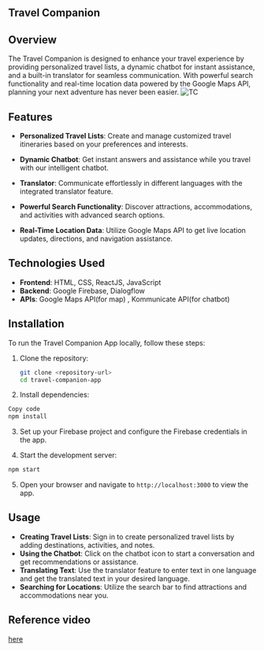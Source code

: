## Travel Companion 

## Overview
The Travel Companion is designed to enhance your travel experience by providing personalized travel lists, a dynamic chatbot for instant assistance, and a built-in translator for seamless communication. With powerful search functionality and real-time location data powered by the Google Maps API, planning your next adventure has never been easier.
![TC](https://i.ibb.co/LNX1Y9C/image.png)
## Features
- **Personalized Travel Lists**: Create and manage customized travel itineraries based on your preferences and interests.
  
- **Dynamic Chatbot**: Get instant answers and assistance while you travel with our intelligent chatbot.
- **Translator**: Communicate effortlessly in different languages with the integrated translator feature.
- **Powerful Search Functionality**: Discover attractions, accommodations, and activities with advanced search options.
- **Real-Time Location Data**: Utilize Google Maps API to get live location updates, directions, and navigation assistance.

## Technologies Used
- **Frontend**: HTML, CSS, ReactJS, JavaScript
- **Backend**: Google Firebase, Dialogflow
- **APIs**: Google Maps API(for map) , Kommunicate API(for chatbot)

## Installation
To run the Travel Companion App locally, follow these steps:

1. Clone the repository:
   ```bash
   git clone <repository-url>
   cd travel-companion-app
   ```
2. Install dependencies:
  ```bash
  Copy code
  npm install
  ```
3. Set up your Firebase project and configure the Firebase credentials in the app.

4. Start the development server:
  ```bash
  npm start
  ```
5. Open your browser and navigate to ```http://localhost:3000``` to view the app.

## Usage
- **Creating Travel Lists**: Sign in to create personalized travel lists by adding destinations, activities, and notes.
- **Using the Chatbot**: Click on the chatbot icon to start a conversation and get recommendations or assistance.
- **Translating Text**: Use the translator feature to enter text in one language and get the translated text in your desired language.
- **Searching for Locations**: Utilize the search bar to find attractions and accommodations near you.

## Reference video 
 [here](https://www.youtube.com/watch?v=UKdQjQX1Pko)
